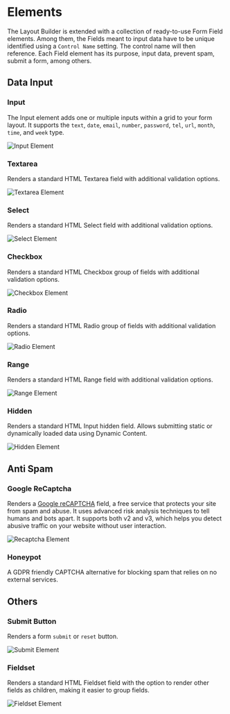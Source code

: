 # Elements

The Layout Builder is extended with a collection of ready-to-use Form Field elements. Among them, the Fields meant to input data have to be unique identified using a `Control Name` setting. The control name will then reference.  Each Field element has its purpose, input data, prevent spam, submit a form, among others.

## Data Input

### Input

The Input element adds one or multiple inputs within a grid to your form layout. It supports the `text`, `date`, `email`, `number`, `password`, `tel`, `url`, `month`, `time`, and `week` type.

![Input Element](./assets/elements/input.png)

### Textarea

Renders a standard HTML Textarea field with additional validation options.

![Textarea Element](./assets/elements/textarea.png)

### Select

Renders a standard HTML Select field with additional validation options.

![Select Element](./assets/elements/select.png)

### Checkbox

Renders a standard HTML Checkbox group of fields with additional validation options.

![Checkbox Element](./assets/elements/checkbox.png)

### Radio

Renders a standard HTML Radio group of fields with additional validation options.

![Radio Element](./assets/elements/radio.png)

### Range

Renders a standard HTML Range field with additional validation options.

![Range Element](./assets/elements/range.png)

### Hidden

Renders a standard HTML Input hidden field. Allows submitting static or dynamically loaded data using Dynamic Content.

![Hidden Element](./assets/elements/hidden.png)

## Anti Spam

### Google ReCaptcha

Renders a [Google reCAPTCHA](https://developers.google.com/recaptcha/) field, a free service that protects your site from spam and abuse. It uses advanced risk analysis techniques to tell humans and bots apart. It supports both v2 and v3, which helps you detect abusive traffic on your website without user interaction.

![Recaptcha Element](./assets/elements/recaptcha.png)

### Honeypot

A GDPR friendly CAPTCHA alternative for blocking spam that relies on no external services.

## Others

### Submit Button

Renders a form `submit` or `reset` button.

![Submit Element](./assets/elements/button.png)

### Fieldset

Renders a standard HTML Fieldset field with the option to render other fields as children, making it easier to group fields.

![Fieldset Element](./assets/elements/fieldset.png)
